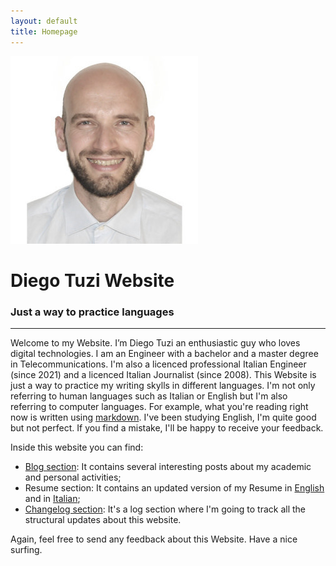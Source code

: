 ```yaml
---
layout: default
title: Homepage
---
```


<div class="text-center">
    <img src="/assets/img/profile.jpg" alt="Avatar" class="img-fluid img-thumbnail rounded-circle ">
    <h1>Diego Tuzi Website</h1>
    <h3>Just a way to practice languages</h3>
</div>

---
Welcome to my Website. I’m Diego Tuzi an enthusiastic guy who loves digital technologies. I am an Engineer with a bachelor and a master degree in Telecommunications. I'm also a licenced professional Italian Engineer (since 2021) and a licenced Italian Journalist (since 2008). 
This Website is just a way to practice my writing skylls in different languages. I'm not only referring to human languages such as Italian or English but I'm also referring to computer languages. For example, what you're reading right now is written using [markdown](https://en.wikipedia.org/wiki/Markdown). 
I've been studying English, I'm quite good but not perfect. If you find a mistake, I'll be happy to receive your feedback.

Inside this website you can find:
* [Blog section](blog.html): It contains several interesting posts about my academic and personal activities;
* Resume section: It contains an updated version of my Resume in [English](resume.html) and in [Italian](resume_ita.html);
* [Changelog section](changelog.html): It's a log section where I'm going to track all the structural updates about this website.

Again, feel free to send any feedback about this Website. Have a nice surfing.